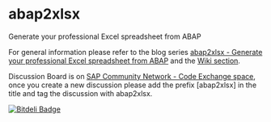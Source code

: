 abap2xlsx
=========

Generate your professional Excel spreadsheet from ABAP

For general information please refer to the blog series [abap2xlsx - Generate your professional Excel spreadsheet from ABAP](http://scn.sap.com/community/abap/blog/2010/07/12/abap2xlsx--generate-your-professional-excel-spreadsheet-from-abap) and the [Wiki section](https://github.com/ivanfemia/abap2xlsx/wiki).

Discussion Board is on [SAP Community Network - Code Exchange space](http://scn.sap.com/community/code-exchange/), once you create a new discussion please add the prefix [abap2xlsx] in the title and tag the discussion with abap2xlsx.

[![Bitdeli Badge](https://d2weczhvl823v0.cloudfront.net/ivanfemia/abap2xlsx/trend.png)](https://bitdeli.com/free "Bitdeli Badge")

